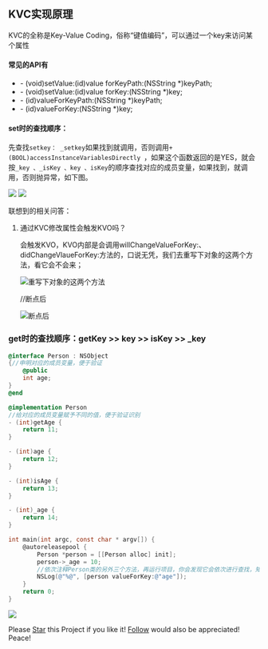 ## KVC实现原理
KVC的全称是Key-Value Coding，俗称“键值编码”，可以通过一个key来访问某个属性

#### 常见的API有

- \- (void)setValue:(id)value forKeyPath:(NSString *)keyPath;
- \- (void)setValue:(id)value forKey:(NSString *)key;
- \- (id)valueForKeyPath:(NSString *)keyPath;
- \- (id)valueForKey:(NSString *)key; 

#### set时的查找顺序：

先查找`setkey： _setkey`如果找到就调用，否则调用`+(BOOL)accessInstanceVariablesDirectly `，如果这个函数返回的是YES，就会按`_key 、_isKey 、key 、isKey`的顺序查找对应的成员变量，如果找到，就调用，否则抛异常，如下图。

![](https://blogimage-1257063273.cos.ap-guangzhou.myqcloud.com/20180816210006.png)
![](https://blogimage-1257063273.cos.ap-guangzhou.myqcloud.com/20180816210104.png)

联想到的相关问答：

1. 通过KVC修改属性会触发KVO吗？

   会触发KVO，KVO内部是会调用willChangeValueForKey:、 didChangeVlaueForKey:方法的，口说无凭，我们去重写下对象的这两个方法，看它会不会来；

   ![重写下对象的这两个方法](https://blogimage-1257063273.cos.ap-guangzhou.myqcloud.com/20180816211239.png)

   //断点后

   ![断点后](https://blogimage-1257063273.cos.ap-guangzhou.myqcloud.com/20180816211311.png)

   

### get时的查找顺序：getKey >> key >> isKey >> _key

```objective-c
@interface Person : NSObject
{//申明对应的成员变量，便于验证
    @public
    int age;
}
@end

@implementation Person
//给对应的成员变量赋予不同的值，便于验证识别
- (int)getAge {
    return 11;
}

- (int)age {
    return 12;
}

- (int)isAge {
    return 13;
}

- (int)_age {
    return 14;
}

int main(int argc, const char * argv[]) {
    @autoreleasepool {
        Person *person = [[Person alloc] init];
        person->_age = 10;
        //依次注释Person类的另外三个方法，再运行项目，你会发现它会依次进行查找，知道四个方法都没有的时候然后抛异常
        NSLog(@"%@", [person valueForKey:@"age"]);
    }
    return 0;
}
```

![](https://blogimage-1257063273.cos.ap-guangzhou.myqcloud.com/20180816212048.png)

Please <a class="github-button" href="https://github.com/nenhall/NHHUDExtend" data-icon="octicon-star" aria-label="Star nenhall/NHHUDExtend on GitHub">Star</a> this Project if you like it! <a class="github-button" href="https://github.com/nenhall" aria-label="Follow @nenhall on GitHub">Follow</a> would also be appreciated!
Peace!

